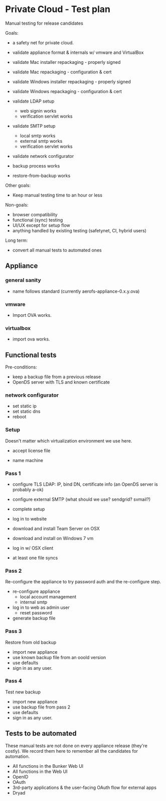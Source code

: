 # Private Cloud - Test plan

Manual testing for release candidates

Goals:

 - a safety net for private cloud.


 - validate appliance format & internals w/ vmware and VirtualBox
 - validate Mac installer repackaging - properly signed
 - validate Mac repackaging - configuration & cert
 - validate Windows installer repackaging - properly signed
 - validate Windows repackaging - configuration & cert

 - validate LDAP setup
	- web signin works
	- verification servlet works

 - validate SMTP setup
 	- local smtp works
 	- external smtp works
 	- verification servlet works

 - validate network configurator

 - backup process works
 - restore-from-backup works

Other goals:

 - Keep manual testing time to an hour or less

Non-goals:

 - browser compatibility
 - functional (sync) testing
 - UI/UX except for setup flow
 - anything handled by existing testing (safetynet, CI, hybrid users)
 
Long term:

 - convert all manual tests to automated ones

## Appliance

### general sanity

 - name follows standard (currently aerofs-appliance-0.x.y.ova)

### vmware

 - Import OVA works.

### virtualbox

 - import ova works.

## Functional tests

Pre-conditions:

 - keep a backup file from a previous release
 - OpenDS server with TLS and known certificate

### network configurator

 - set static ip
 - set static dns
 - reboot

### Setup

Doesn't matter which virtualization environment we use here.

 - accept license file

 - name machine

### Pass 1

 - configure TLS LDAP:
    IP, bind DN, certificate info
    (an OpenDS server is probably a-ok)

 - configure external SMTP (what should we use? sendgrid? svmail?)

 - complete setup

 - log in to website

 - download and install Team Server on OSX

 - download and install on Windows 7 vm

 - log in w/ OSX client

 - at least one file syncs

### Pass 2

Re-configure the appliance to try password auth and the re-configure step.

 - re-configure appliance
    - local account management
    - internal smtp
 - log in to web as admin user
    - reset password
 - generate backup file

### Pass 3

Restore from old backup

 - import new appliance
 - use known backup file from an ooold version
 - use defaults
 - sign in as any user.

### Pass 4

Test new backup

 - import new appliance
 - use backup file from pass 2
 - use defaults
 - sign in as any user.

## Tests to be automated

These manual tests are not done on every appliance release (they're costly). We record them here to remember all the candidates for automation.

- All functions in the Bunker Web UI
- All functions in the Web UI
- OpenID
- OAuth
- 3rd-party applications & the user-facing OAuth flow for external apps
- Dryad

